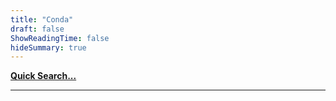 ```yaml
---
title: "Conda"
draft: false
ShowReadingTime: false
hideSummary: true
---
```


[**Quick Search...**](/search)

---